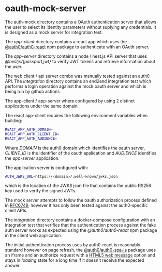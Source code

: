# oauth-mock-server

The auth-mock directory contains a OAuth authentication server that
allows the user to select its identity parameters without suplying
any credentials. It is designed as a mock server for integration test.

The _app-client_ directory contains a react app which uses the  [@auth0/auth0-react](https://www.npmjs.com/package/@auth0/auth0-react) npm
package to authenticate with an OAuth server.

The _app-server_ directory contains a node / nest.js API server that uses
_@nestjs/{passport,jwt}_ to verify JWT tokens and retrieve information about
the user.

The web client / api server combo was manually tested against an auth0 API.
The _integration_ directory contains an end2end integration test which
performs a login operation against the mock oauth server and which is being
run by github actions.

The app-client / app-server where configured by using 2 distinct applications
under the same domain.

The react app-client requires the following environment variables when building:

```sh
REACT_APP_AUTH_DOMAIN=
REACT_APP_AUTH_CLIENT_ID=
REACT_APP_AUTH_AUDIENCE=
```

Where _DOMAIN_ is the auth0 domain which identifies the oauth server,
_CLIENT_ID_ is the identifier of the oauth application and _AUDIENCE_
identifies the _app-server_ application.

The application server is configured with:
```sh
AUTH_JWKS_URL=https://<domain>/.well-known/jwks.json
```

which is the location of the JWKS json file that contains the public RS256 key
used to verify the signed JWTs.

The mock server attempts to follow the oauth authorization process defined in [RFC6749](https://datatracker.ietf.org/doc/html/rfc6749); however it has only
been tested against the auth0-specific client APIs.

The _integration_ directory contains a docker-compose configuration with
an integration test that verifies that the authentication process against
the fake auth server works as expected using the _@auth0/auth0-react_ npm
package in the client web application.

The initial authentication process uses by auth0-react is reasonably standard
however on page refresh, the [@auth0/auth0-spa-js](https://www.npmjs.com/package/@auth0/auth0-spa-js) package  uses an iframe and an authorize request with a [HTML5 web message](https://datatracker.ietf.org/doc/html/draft-sakimura-oauth-wmrm-00) option and stays in _loading_ state for a long time if it doesn't receive the
expected answer.
